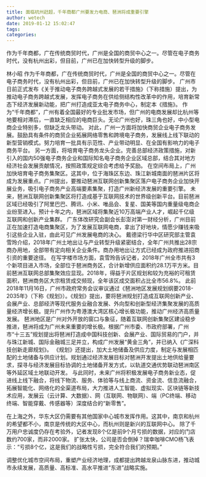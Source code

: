 ```yaml
---
title: 面临杭州赶超，千年商都广州要发力电商、琶洲将成重要引擎
author: wetech
date: 2019-01-12 15:02:47
tags: 
categories: 
---
```

作为千年商都，广在传统商贸时代，广州是全国的商贸中心之一。尽管在电子商务时代，没有杭州出彩，但目前，广州已在加快转型升级的脚步。
<!-- more -->
林小昭
作为千年商都，广在传统商贸时代，广州是全国的商贸中心之一。尽管在电子商务时代，没有杭州出彩，但目前，广州已在加快转型升级的脚步。
广州市日前正式发布《关于推动电子商务跨越式发展的若干措施》（下称措施）提出，为推动电子商务跨越式发展，发挥电子商务在供给侧结构性改革中的作用，培育新常态下经济发展新动能，把广州打造成亚太电子商务中心，制定本《措施》。
作为“千年商都”，广州有着全国最好的专业批发市场，但广州的电商发展却比杭州等地要相对滞后，一直缺乏相应的电商巨头。无论广州也好，珠三角也好，中小型电商企业特别多，但缺乏龙头带动。
对此，广州一方面将加快商贸企业电子商务发展。鼓励具有条件的商贸企业拓展网络零售和跨境电子商务，发展线上线下联动的新型营销模式。努力培育一批具有示范性、产业带动明显、在全国有影响力的电子商务平台。
另一方面，将培育电子商务龙头企业。完善总部经济政策措施，对新引入的国内50强电子商务企业和国际知名电子商务企业区域总部，结合其对地方经济社会发展贡献情况，按照政策规定综合考虑给予奖励。
在空间布局上，广州加快培育电子商务集聚区。这其中，位于海珠区东边、珠江新城南面的琶洲片区将成为发展重点。广州提出，要推动琶洲互联网创新集聚区落户电子商务企业加快开展业务，吸引电子商务产业高端要素集聚，打造广州新经济发展的重要引擎。
未来，琶洲互联网创新集聚区将打造成基于互联网技术的世界级创新平台。目前琶洲区域已经吸引了阿里巴巴、腾讯、小米、唯品会、复星、国美等国内重量级电商企业纷至进入。预计十年之内，琶洲区域将集聚近10万高端产业人才，崛起千亿级互联网和创新产业集群。
广东体改研究会副会长彭澎对第一财经分析，广州目前正在加速打造电商集聚区，为了发展互联网电商，拿出了好地块，情愿少赚钱来吸引这些企业入驻，由此可见广州发展电商的决心。
戴德梁行华中区研究部主管袁雪玲介绍，2018年广州土地出让与产业转型升级紧密结合，全年广州共推出28宗商办用地，全部带有定向相关企业条件。商办用地出让方式已经成为政府推进招商引资的重要途径。
在写字楼市场方面，袁雪玲告诉记者，2018年广州全市共有3个新项目进入市场，全部位于琶洲商务区，合计新增供应面积约28.1万平方米。目前琶洲互联网总部集聚效应显现。2018年，得益于片区规划和较为充裕的可租赁面积，琶洲商务区大宗租赁成交频现，全年该区成交面积占比全市56.8%。
此前2018年11月16日，广州市政府常务会议审议通过《琶洲地区发展规划纲要2018-2035年》（下称《规划》）。《规划》提出，要将琶洲规划打造成互联网创新产业、会展产业、总部经济等现代服务业融合发展、外向型和创新型经济集聚发展的高质量经济增长极。提升广州作为粤港澳大湾区核心增长极功能，推动广州经济高质量发展。
琶洲地区是广州对外开放的窗口与象征，随着互联网创新集聚区建设稳步推进，琶洲将成为广州未来重要的增长极。根据广州市委、市政府部署，广州市“十三五”规划提出将琶洲打造成中国科技创新、会展产业、国际贸易的门户，并与珠江新城、国际金融城三足并立，构成广州发展“黄金三角”，并已纳入《广深科技创新走廊规划》。
《规划》还提出，加大土地储备及供应力度，制定与发展相匹配的土地储备与供应计划。规划通过经济发展目标对琶洲开发提出土地供给量要求，探寻与经济发展目标协调的土地储备开发方式，以轨道交通优势联动琶洲南区等外延区域土地联动开发。
与此同时，未来广州将积极发展电子商务新业态，促进线上线下融合，将线下物流、服务、体验等与线上商流、资金流、信息流融合，拓展智能化、网络化的全渠道布局，大力推进人工智能、虚拟现实、区块链等新技术应用，发展云（云计算、大数据）、网（互联网、物联网）、端（PC终端、移动终端、智能穿戴、传感器等）深度结合的“新零售”。
 
 
在上海之外，华东大区仍需要有其他国家中心城市发挥作用。这其中，南京和杭州的希望都不小，南京是传统的大区中心，而杭州则是新兴的互联网中心。
除了千万用户忠诚度仍存在考验外，记者发现8个亿是前9个月亏损的数据，对应的门店数约700家，而非2000家。
扩张太快，公司是否会倒掉？瑞幸咖啡CMO杨飞表示：“亏损8个亿，这是我们的战略性亏损，完全符合我们的预期。”
 
调整优化城市空间布局，重塑产业经济地理，成都提出跨越龙泉山脉东进，推动城市永续发展，高质量、高标准、高水平推进“东进”战略实施。
